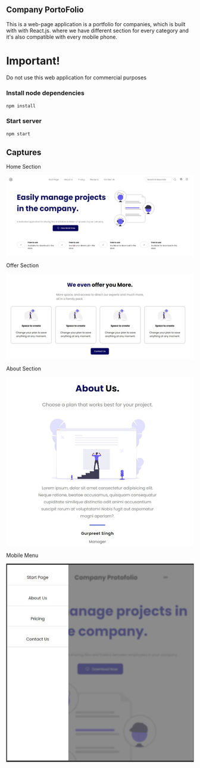 ## Company PortoFolio
This is a web-page application is a portfolio for companies, which is built with with React.js. where we have different section for every category and it's also compatible with every mobile phone.

# Important!

Do not use this web application for commercial purposes

### Install node dependencies

```
npm install
```

### Start server

```
npm start
```

## Captures

Home Section

![Photos](src/images/fotos/Preview0.JPG)

Offer Section

![Photos](src/images/fotos/Preview1.JPG)

About Section

![Photos](src/images/fotos/Preview2.JPG)


Mobile Menu

![Photos](src/images/fotos/Preview3.JPG)
